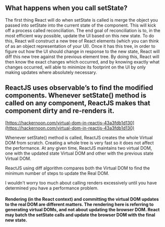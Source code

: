 ## What happens when you call setState?

The first thing React will do when setState is called is merge the object you passed into setState into the current state of the component. This will kick off a process called reconciliation. The end goal of reconciliation is to, in the most efficient way possible, update the UI based on this new state. To do this, React will construct a new tree of React elements (which you can think of as an object representation of your UI). Once it has this tree, in order to figure out how the UI should change in response to the new state, React will diff this new tree against the previous element tree. By doing this, React will then know the exact changes which occurred, and by knowing exactly what changes occurred, will able to minimize its footprint on the UI by only making updates where absolutely necessary.

## ReactJS uses observable’s to find the modified components. Whenever setState() method is called on any component, ReactJS makes that component dirty and re-renders it.
[https://hackernoon.com/virtual-dom-in-reactjs-43a3fdb1d130](https://hackernoon.com/virtual-dom-in-reactjs-43a3fdb1d130)

Whenever setState() method is called, ReactJS creates the whole Virtual DOM from scratch. Creating a whole tree is very fast so it does not affect the performance. At any given time, ReactJS maintains two virtual DOM, one with the updated state Virtual DOM and other with the previous state Virtual DOM.

ReactJS using diff algorithm compares both the Virtual DOM to find the minimum number of steps to update the Real DOM.

I wouldn't worry too much about calling renders excessively until you have determined you have a performance problem. 

#### Rendering (in the React context) and committing the virtual DOM updates to the real DOM are different matters. The rendering here is referring to generating virtual DOMs, and not about updating the browser DOM. React may batch the setState calls and update the browser DOM with the final new state.